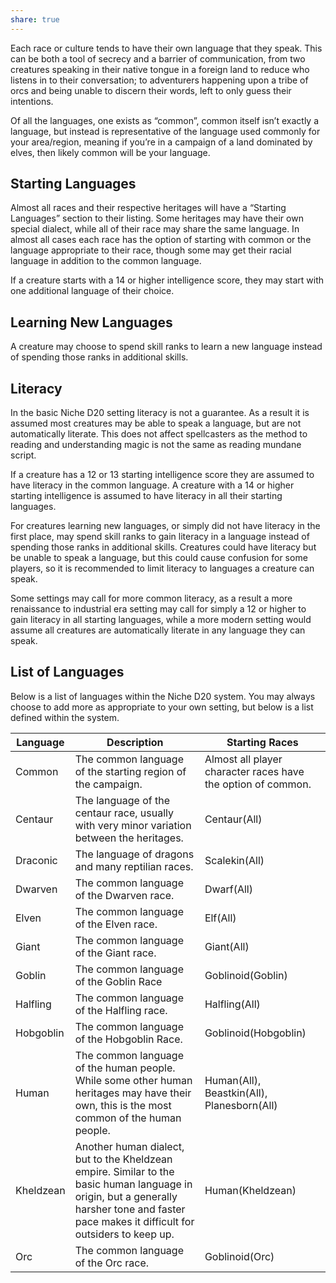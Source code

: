 ```yaml
---
share: true
---
```

Each race or culture tends to have their own language that they speak. This can be both a tool of secrecy and a barrier of communication, from two creatures speaking in their native tongue in a foreign land to reduce who listens in to their conversation; to adventurers happening upon a tribe of orcs and being unable to discern their words, left to only guess their intentions.

  
Of all the languages, one exists as “common”, common itself isn’t exactly a language, but instead is representative of the language used commonly for your area/region, meaning if you’re in a campaign of a land dominated by elves, then likely common will be your language.

## Starting Languages

Almost all races and their respective heritages will have a “Starting Languages” section to their listing. Some heritages may have their own special dialect, while all of their race may share the same language. In almost all cases each race has the option of starting with common or the language appropriate to their race, though some may get their racial language in addition to the common language.

If a creature starts with a 14 or higher intelligence score, they may start with one additional language of their choice.

## Learning New Languages

A creature may choose to spend skill ranks to learn a new language instead of spending those ranks in additional skills.

## Literacy

In the basic Niche D20 setting literacy is not a guarantee. As a result it is assumed most creatures may be able to speak a language, but are not automatically literate. This does not affect spellcasters as the method to reading and understanding magic is not the same as reading mundane script.

If a creature has a 12 or 13 starting intelligence score they are assumed to have literacy in the common language. A creature with a 14 or higher starting intelligence is assumed to have literacy in all their starting languages.

For creatures learning new languages, or simply did not have literacy in the first place, may spend skill ranks to gain literacy in a language instead of spending those ranks in additional skills. Creatures could have literacy but be unable to speak a language, but this could cause confusion for some players, so it is recommended to limit literacy to languages a creature can speak.

Some settings may call for more common literacy, as a result a more renaissance to industrial era setting may call for simply a 12 or higher to gain literacy in all starting languages, while a more modern setting would assume all creatures are automatically literate in any language they can speak.

## List of Languages

Below is a list of languages within the Niche D20 system. You may always choose to add more as appropriate to your own setting, but below is a list defined within the system.

|Language|Description|Starting Races|
|---|---|---|
|Common|The common language of the starting region of the campaign.|Almost all player character races have the option of common.|
|Centaur|The language of the centaur race, usually with very minor variation between the heritages.|Centaur(All)|
|Draconic|The language of dragons and many reptilian races.|Scalekin(All)|
|Dwarven|The common language of the Dwarven race.|Dwarf(All)|
|Elven|The common language of the Elven race.|Elf(All)|
|Giant|The common language of the Giant race.|Giant(All)|
|Goblin|The common language of the Goblin Race|Goblinoid(Goblin)|
|Halfling|The common language of the Halfling race.|Halfling(All)|
|Hobgoblin|The common language of the Hobgoblin Race.|Goblinoid(Hobgoblin)|
|Human|The common language of the human people. While some other human heritages may have their own, this is the most common of the human people.|Human(All), Beastkin(All), Planesborn(All)|
|Kheldzean|Another human dialect, but to the Kheldzean empire. Similar to the basic human language in origin, but a generally harsher tone and faster pace makes it difficult for outsiders to keep up.|Human(Kheldzean)|
|Orc|The common language of the Orc race.|Goblinoid(Orc)|